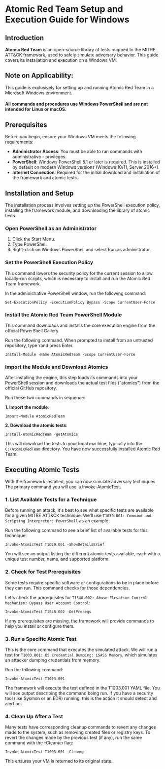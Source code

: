 # Atomic Red Team Setup and Execution Guide for Windows


## Introduction
**Atomic Red Team** is an open-source library of tests mapped to the MITRE ATT&CK framework, used to safely simulate adversary behavior. This guide covers its installation and execution on a Windows VM.

## Note on Applicability: 

This guide is exclusively for setting up and running Atomic Red Team in a Microsoft Windows environment. 

#### All commands and procedures use Windows PowerShell and are not intended for Linux or macOS.

## Prerequisites
Before you begin, ensure your Windows VM meets the following requirements:

* **Administrator Access**: You must be able to run commands with administrative  - privileges.
* **PowerShell**: Windows PowerShell 5.1 or later is required. This is installed by default on modern Windows versions (Windows 10/11, Server 2016+).
* **Internet Connection**: Required for the initial download and installation of the framework and atomic tests.

## Installation and Setup

The installation process involves setting up the PowerShell execution policy, installing the framework module, and downloading the library of atomic tests.

### Open PowerShell as an Administrator

1. Click the Start Menu.
2. Type PowerShell.
3. Right-click on Windows PowerShell and select Run as administrator.

### Set the PowerShell Execution Policy

This command lowers the security policy for the current session to allow locally-run scripts, which is necessary to install and run the Atomic Red Team framework.

In the administrative PowerShell window, run the following command:

`Set-ExecutionPolicy -ExecutionPolicy Bypass -Scope CurrentUser-Force`

### Install the Atomic Red Team PowerShell Module

This command downloads and installs the core execution engine from the official PowerShell Gallery.

Run the following command. When prompted to install from an untrusted repository, type `Y`and press Enter.


`Install-Module -Name AtomicRedTeam -Scope CurrentUser-Force`


### Import the Module and Download Atomics

After installing the engine, this step loads its commands into your PowerShell session and downloads the actual test files ("atomics") from the official GitHub repository.

Run these two commands in sequence:

**1. Import the module**:

`Import-Module AtomicRedTeam`

**2. Download the atomic tests**:

`Install-AtomicRedTeam -getAtomics`

This will download the tests to your local machine, typically into the `C:\AtomicRedTeam` directory.
You have now successfully installed Atomic Red Team!

## Executing Atomic Tests 

With the framework installed, you can now simulate adversary techniques. The primary command you will use is Invoke-AtomicTest.

### 1. List Available Tests for a Technique

Before running an attack, it's best to see what specific tests are available for a given MITRE ATT&CK technique. We'll use `T1059.001: Command and Scripting Interpreter: PowerShell` as an example.

Run the following command to see a brief list of available tests for this technique:

`Invoke-AtomicTest T1059.001 -ShowDetailsBrief`

You will see an output listing the different atomic tests available, each with a unique test number, name, and supported platform.

### 2. Check for Test Prerequisites

Some tests require specific software or configurations to be in place before they can run. This command checks for those dependencies.

Let's check the prerequisites for `T1548.002: Abuse Elevation Control Mechanism: Bypass User Account Control`:

`Invoke-AtomicTest T1548.002 -GetPrereqs`

If any prerequisites are missing, the framework will provide commands to help you install or configure them.

### 3. Run a Specific Atomic Test

This is the core command that executes the simulated attack. We will run a test for `T1003.001: OS Credential Dumping: LSASS Memory`, which simulates an attacker dumping credentials from memory.

Run the following command:

`Invoke-AtomicTest T1003.001`

The framework will execute the test defined in the T1003.001 YAML file. You will see output describing the command being run. If you have a security tool (like Sysmon or an EDR) running, this is the action it should detect and alert on.

### 4. Clean Up After a Test

Many tests have corresponding cleanup commands to revert any changes made to the system, such as removing created files or registry keys.
To revert the changes made by the previous test (if any), run the same command with the -Cleanup flag:

`Invoke-AtomicTest T1003.001 -Cleanup`

This ensures your VM is returned to its original state.
